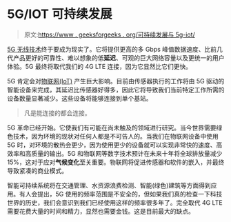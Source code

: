 # 5G/IOT 可持续发展

> 原文:[https://www . geeksforgeeks . org/可持续发展与 5g-iot/](https://www.geeksforgeeks.org/sustainable-development-with-5g-iot/)

[5G 无线技术](https://www.geeksforgeeks.org/5g-the-future-of-wireless-networks/)终于要成为现实了。它将提供更高的多 Gbps 峰值数据速度、比前几代产品更好的可靠性、难以想象的低**延迟**、可观的巨大网络容量以及更统一的用户体验。5G 最终将取代我们的 4G LTE 连接，因为它显然比它们更快。

5G 肯定会对[物联网(IoT)](https://www.geeksforgeeks.org/introduction-to-internet-of-things-iot-set-1/) 产生巨大影响。目前由传感器执行的工作将由 5G 驱动的智能设备来完成，其延迟比传感器好得多，因此它将导致我们当前特定工作所需的设备数量显著减少。这些设备将能够连接到单个基站。

> 凡是能连接的都会连接。

5G 革命已经开始。它使我们有可能在尚未触及的领域进行研究。当今世界需要绿色技术，因为环境的现状对任何人都是不可告人的。当我们在物联网设备中使用 5G 时，对环境的散热会更少，因为使用更少的设备就可以实现非常快的速度、高效率和高质量的输出。5G 和物联网等数字技术预计在未来十年将全球排放量减少 15%，这对于应对**气候变化**至关重要。物联网将促进传感器和软件的嵌入，并最终导致紧凑的商业模式。

智能可持续系统将在交通管理、水资源浪费检测、智能(绿色)建筑等方面得到应用。有人会提出，5G 使用的频率范围是不安全的，但如果我们真的检查一下科技世界的历史，我们会意识到我们已经使用这样的频率很多年了。完全取代 4G LTE 需要花费大量的时间和精力，显然也需要金钱。这是目前最大的缺点。